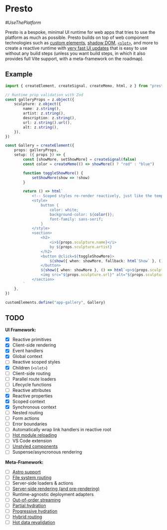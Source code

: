 # Presto

_\#UseThePlatform_

Presto is a bespoke, minimal UI runtime for web apps that tries to use the platform as much as possible. Presto builds on top of web component technologies such as [custom elements](https://developer.mozilla.org/en-US/docs/Web/API/Web_components/Using_custom_elements), [shadow DOM](https://developer.mozilla.org/en-US/docs/Web/API/Web_components/Using_shadow_DOM), [`<slot>`](https://developer.mozilla.org/en-US/docs/Web/HTML/Element/slot), and more to create a reactive runtime with [very fast UI updates](https://lit.dev/docs/libraries/standalone-templates/#render-dynamic-data) that is easy to use without any build steps (unless you want build steps, in which it also provides full Vite support, with a meta-framework on the roadmap).

## Example

```ts
import { createElement, createSignal, createMemo, html, z } from "presto"

// Runtime prop validation with Zod
const galleryProps = z.object({
    sculpture: z.object({
        name: z.string(),
        artist: z.string(),
        description: z.string(),
        url: z.string().url(),
        alt: z.string(),
    }),
})

const Gallery = createElement({
    props: galleryProps,
    setup: ({ props }) => {
        const [showMore, setShowMore] = createSignal(false)
        const color = createMemo(() => showMore() ? "red" : "blue")

        function toggleShowMore() {
            setShowMore(show => !show)
        }

        return () => html`
            <!-- Scoped styles re-render reactively, just like the template -->
            <style>
                button {
                    color: white;
                    background-color: ${color()};
                    font-family: sans-serif;
                }
            </style>
            <section>
                <h2>
                    <i>${props.sculpture.name}</i>
                    by ${props.sculpture.artist}
                </h2>
                <button @click=${toggleShowMore}>
                    ${show({ when: showMore, fallback: html`Show` }, () => html`Hide`)} details
                </button>
                ${show({ when: showMore }, () => html`<p>${props.sculpture.description}</p>`)}
                <img src="${props.sculpture.url}" alt="${props.sculpture.alt}" />
            </section>
        `
    },
})

customElements.define("app-gallery", Gallery)
```

## TODO

**UI Framework:**

-   [x] Reactive primitives
-   [x] Client-side rendering
-   [x] Event handlers
-   [x] Global context
-   [ ] Reactive scoped styles
-   [x] Children (`<slot>`)
-   [ ] Client-side routing
-   [ ] Parallel route loaders
-   [ ] Lifecycle functions
-   [ ] Reactive attributes
-   [x] Reactive properties
-   [x] Scoped context
-   [x] Synchronous context
-   [ ] Nested routing
-   [ ] Form actions
-   [ ] Error boundaries
-   [ ] Automatically wrap link handlers in reactive root
-   [ ] [Hot module reloading](https://github.com/sync/plugin-lit-refresh)
-   [ ] VS Code extension
-   [ ] [Unstyled components](https://react-spectrum.adobe.com/react-aria/react-aria-components.html)
-   [ ] Suspense/asyncronous rendering

**Meta-Framework:**

-   [ ] [Astro support](https://dev.to/thepassle/server-side-rendering-vanilla-custom-elements-in-astro-5hgg)
-   [ ] [File system routing](https://remix.run/docs/en/1.19.1/file-conventions/route-files-v2)
-   [ ] Server-side loaders & actions
-   [ ] [Server-side rendering (and pre-rendering)](https://lit.dev/docs/ssr/client-usage/#standalone-lit-templates)
-   [ ] Runtime-agnostic deployment adapters
-   [ ] [Out-of-order streaming](https://remix.run/docs/en/1.19.1/guides/streaming#using-defer)
-   [ ] [Partial hydration](https://jasonformat.com/islands-architecture/)
-   [ ] [Progressive hydration](https://www.patterns.dev/posts/progressive-hydration)
-   [ ] [Hybrid routing](https://hackmd.io/@0u1u3zEAQAO0iYWVAStEvw/rJFCoM4Di#B-Routing)
-   [ ] [Hot data revalidation](https://remix.run/docs/en/main/other-api/dev-v2)
